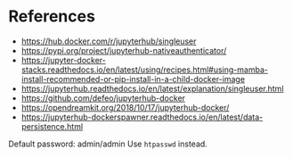 # References

- https://hub.docker.com/r/jupyterhub/singleuser
- https://pypi.org/project/jupyterhub-nativeauthenticator/
- https://jupyter-docker-stacks.readthedocs.io/en/latest/using/recipes.html#using-mamba-install-recommended-or-pip-install-in-a-child-docker-image
- https://jupyterhub.readthedocs.io/en/latest/explanation/singleuser.html
- https://github.com/defeo/jupyterhub-docker
- https://opendreamkit.org/2018/10/17/jupyterhub-docker/
- https://jupyterhub-dockerspawner.readthedocs.io/en/latest/data-persistence.html

Default password: admin/admin
Use `htpasswd` instead.